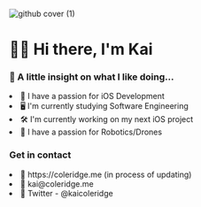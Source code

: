 ![github cover (1)](https://user-images.githubusercontent.com/51129378/133897441-5b0c08a7-a279-4af1-8506-0bb06920dde3.png)
<h1 align="left">👋🏻 Hi there, I'm Kai </h1>
<h3>🧐 A little insight on what I like doing...</h3>

<li> 📱  I have a passion for iOS Development</li>
<li> 🖥️ I'm currently studying Software Engineering</li>
<li> 🛠️ I'm currently working on my next iOS project</li>
<li> 🤖 I have a passion for Robotics/Drones </li>


<h3>Get in contact</h3>
<li>🔗 https://coleridge.me (in process of updating)</li>
<li>📧 kai@coleridge.me</li>
<li>🐤 Twitter - @kaicoleridge</li>

